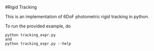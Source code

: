 #Rigid Tracking

This is an implementation of 6DoF photometric rigid tracking in python.

To run the provided example, do

```
python tracking_expr.py
and
python tracking_expr.py --help
```
